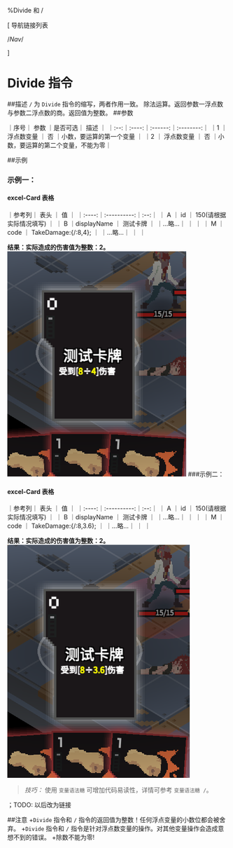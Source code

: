 
%Divide 和 /


[ 导航链接列表

/*Nav*/

]
# Divide 指令

##描述
`/` 为 `Divide` 指令的缩写，两者作用一致。
除法运算。返回参数一浮点数与参数二浮点数的商。返回值为整数。
##参数



｜序号｜ 参数 ｜是否可选｜          描述  ｜
｜:--:｜:----:｜:------:｜:--------:｜
｜1  ｜ 浮点数变量 ｜   否   ｜小数，要运算的第一个变量 ｜
｜2  ｜ 浮点数变量 ｜   否   ｜小数，要运算的第二个变量，不能为零｜


##示例
### 示例一：
#### excel-Card 表格

｜参考列｜    表头    ｜ 值 ｜
｜:----:｜:----------:｜:--:｜
｜  A   ｜     id     ｜  150(请根据实际情况填写) ｜
｜  B   ｜displayName ｜  测试卡牌  ｜
｜…略…｜            ｜    ｜
｜  M   ｜    code    ｜  TakeDamage:{/:8,4};  ｜
｜…略…｜            ｜    ｜

**结果：实际造成的伤害值为整数：2。**![DivideSample1](divide~/Images~/DIVIDESAMPLE1.png)
###示例二：
#### excel-Card 表格

｜参考列｜    表头    ｜ 值 ｜
｜:----:｜:----------:｜:--:｜
｜  A   ｜     id     ｜  150(请根据实际情况填写) ｜
｜  B   ｜displayName ｜  测试卡牌  ｜
｜…略…｜            ｜    ｜
｜  M   ｜    code    ｜  TakeDamage:{/:8,3.6};  ｜
｜…略…｜            ｜    ｜

**结果：实际造成的伤害值为整数：2。**![DivideSample2](divide~/Images~/DIVIDESAMPLE2.png)
<br/>
> *技巧：* 使用 `变量语法糖` 可增加代码易读性，详情可参考 `变量语法糖 /`。

；TODO: 以后改为链接

##注意
+`Divide` 指令和 `/` 指令的返回值为整数！任何浮点变量的小数位都会被舍弃。
+`Divide` 指令和 `/` 指令是针对浮点数变量的操作。对其他变量操作会造成意想不到的错误。
+除数不能为零!



